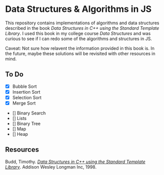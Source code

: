 # Data Structures & Algorithms in JS #

This repository contains implementations of algorithms and data structures described in the book *Data Structures in C++ using the Standard Template Library*. I used this book in my college course *Data Structures* and was curious to see if I can redo some of the algorithms and structures in JS.

Caveat: Not sure how relavent the information provided in this book is. In the future, maybe these solutions will be revisited with other resources in mind.

## To Do ##

- [x] Bubble Sort
- [x] Insertion Sort
- [x] Selection Sort
- [x] Merge Sort
- [] Binary Search
- [] Lists
- [] Binary Tree
- [] Map
- [] Heap

## Resources ##

Budd, Timothy. [*Data Structures in C++ using the Standard Template Library*](https://www.amazon.com/Data-Structures-Standard-Template-Library/dp/0201308797). Addison Wesley Longman Inc, 1998.
